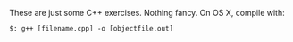 These are just some C++ exercises.  Nothing fancy.  On OS X, compile with:

````
$: g++ [filename.cpp] -o [objectfile.out]
````
